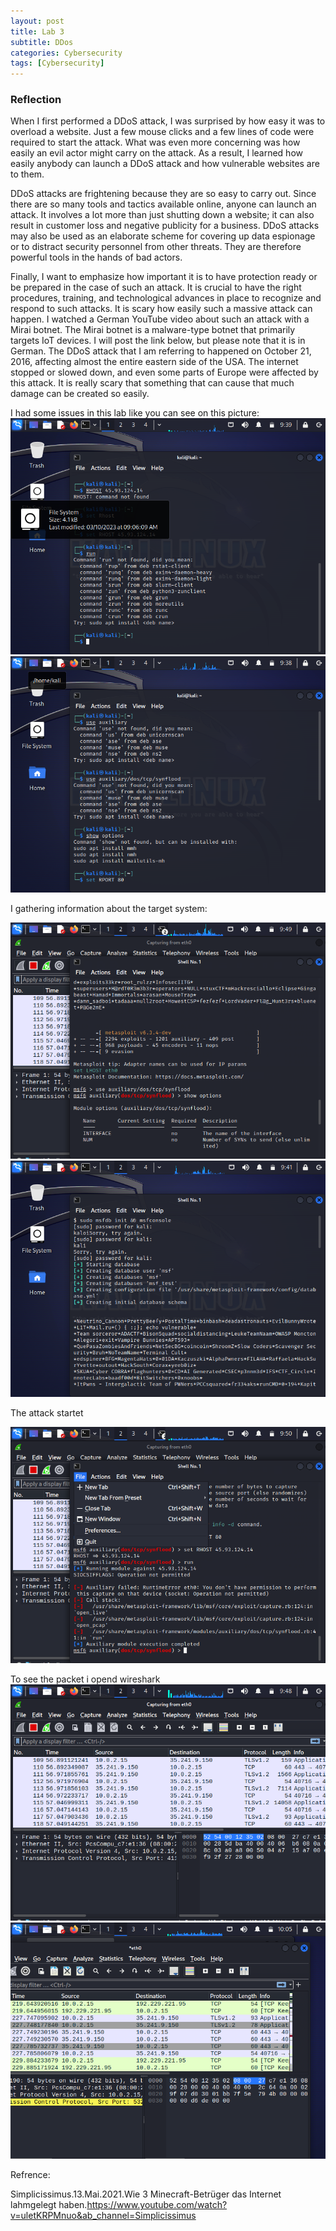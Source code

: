```yaml
---
layout: post
title: Lab 3
subtitle: DDos
categories: Cybersecurity
tags: [Cybersecurity]
---
```



### Reflection

When I first performed a DDoS attack, I was surprised by how easy it was to overload a website. Just a few mouse clicks and a few lines of code were required to start the attack. What was even more concerning was how easily an evil actor might carry on the attack. As a result, I learned how easily anybody can launch a DDoS attack and how vulnerable websites are to them.

DDoS attacks are frightening because they are so easy to carry out. Since there are so many tools and tactics available online, anyone can launch an attack. It involves a lot more than just shutting down a website; it can also result in customer loss and negative publicity for a business. DDoS attacks may also be used as an elaborate scheme for covering up data espionage or to distract security personnel from other threats. They are therefore powerful tools in the hands of bad actors.

Finally, I want to emphasize how important it is to have protection 
ready or be prepared in the case of such an attack. It is crucial to have the right procedures, training, and technological advances in place to recognize and respond to such attacks. It is scary how easily such a massive attack can happen. I watched a German YouTube video about such an attack with a Mirai botnet. The Mirai botnet is a malware-type botnet that primarily targets IoT devices. I will post the link below, but please note that it is in German. The DDoS attack that I am referring to happened on October 21, 2016, affecting almost the entire eastern side of the USA. The internet stopped or slowed down, and even some parts of Europe were affected by this attack. It is really scary that something that can cause that much damage can be created so easily.


I had some issues in this lab like you can see  on this  picture:
![datacamp certification](/assets/images/banners/lab3/2.png)
![datacamp certification](/assets/images/banners/lab3/begining.png)

   I gathering information about  the  target system:
   
![datacamp certification](/assets/images/banners/lab3/database2.png)
![datacamp certification](/assets/images/banners/lab3/database.png)

The attack startet 

![datacamp certification](/assets/images/banners/lab3/lab3database3.png)

To see the packet  i opend  wireshark 
![datacamp certification](/assets/images/banners/lab3/wireshark.png)
![datacamp certification](/assets/images/banners/lab3/wiresharke2.png)

Refrence:

Simplicissimus.13.Mai.2021.Wie 3 Minecraft-Betrüger das Internet lahmgelegt haben.https://www.youtube.com/watch?v=uletKRPMnuo&ab_channel=Simplicissimus


